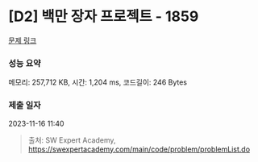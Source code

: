 # [D2] 백만 장자 프로젝트 - 1859 

[문제 링크](https://swexpertacademy.com/main/code/problem/problemDetail.do?contestProbId=AV5LrsUaDxcDFAXc) 

### 성능 요약

메모리: 257,712 KB, 시간: 1,204 ms, 코드길이: 246 Bytes

### 제출 일자

2023-11-16 11:40



> 출처: SW Expert Academy, https://swexpertacademy.com/main/code/problem/problemList.do